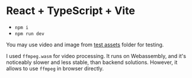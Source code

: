 # React + TypeScript + Vite

- `npm i`
- `npm run dev`

You may use video and image from [test assets](test%20assets) folder for testing.

I used `ffmpeg.wasm` for video processing. It runs on Webassembly, and it's noticeably slower and less stable, than backend solutions. However, it allows to use `ffmpeg` in browser directly.
